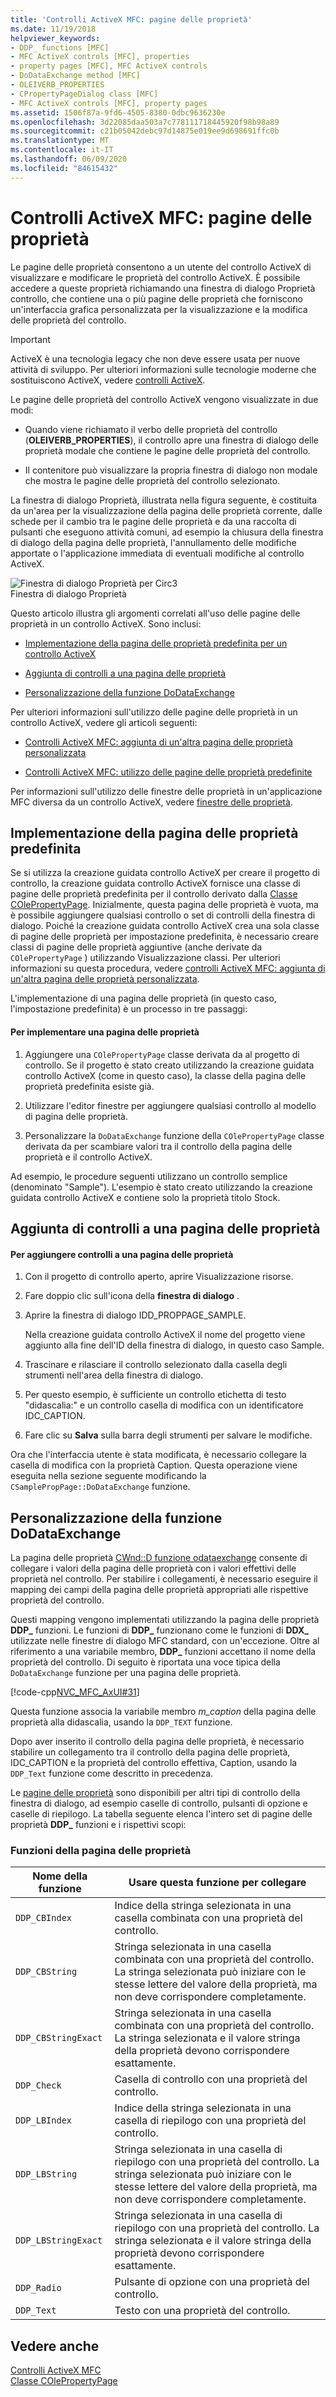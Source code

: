 ```yaml
---
title: 'Controlli ActiveX MFC: pagine delle proprietà'
ms.date: 11/19/2018
helpviewer_keywords:
- DDP_ functions [MFC]
- MFC ActiveX controls [MFC], properties
- property pages [MFC], MFC ActiveX controls
- DoDataExchange method [MFC]
- OLEIVERB_PROPERTIES
- CPropertyPageDialog class [MFC]
- MFC ActiveX controls [MFC], property pages
ms.assetid: 1506f87a-9fd6-4505-8380-0dbc9636230e
ms.openlocfilehash: 3d22085daa503a7c778111718445920f98b98a89
ms.sourcegitcommit: c21b05042debc97d14875e019ee9d698691ffc0b
ms.translationtype: MT
ms.contentlocale: it-IT
ms.lasthandoff: 06/09/2020
ms.locfileid: "84615432"
---
```

# <a name="mfc-activex-controls-property-pages"></a>Controlli ActiveX MFC: pagine delle proprietà

Le pagine delle proprietà consentono a un utente del controllo ActiveX di visualizzare e modificare le proprietà del controllo ActiveX. È possibile accedere a queste proprietà richiamando una finestra di dialogo Proprietà controllo, che contiene una o più pagine delle proprietà che forniscono un'interfaccia grafica personalizzata per la visualizzazione e la modifica delle proprietà del controllo.

>[!IMPORTANT]
> ActiveX è una tecnologia legacy che non deve essere usata per nuove attività di sviluppo. Per ulteriori informazioni sulle tecnologie moderne che sostituiscono ActiveX, vedere [controlli ActiveX](activex-controls.md).

Le pagine delle proprietà del controllo ActiveX vengono visualizzate in due modi:

- Quando viene richiamato il verbo delle proprietà del controllo (**OLEIVERB_PROPERTIES**), il controllo apre una finestra di dialogo delle proprietà modale che contiene le pagine delle proprietà del controllo.

- Il contenitore può visualizzare la propria finestra di dialogo non modale che mostra le pagine delle proprietà del controllo selezionato.

La finestra di dialogo Proprietà, illustrata nella figura seguente, è costituita da un'area per la visualizzazione della pagina delle proprietà corrente, dalle schede per il cambio tra le pagine delle proprietà e da una raccolta di pulsanti che eseguono attività comuni, ad esempio la chiusura della finestra di dialogo della pagina delle proprietà, l'annullamento delle modifiche apportate o l'applicazione immediata di eventuali modifiche al controllo ActiveX.

![Finestra di dialogo Proprietà per Circ3](../mfc/media/vc373i1.gif "Finestra di dialogo Proprietà per Circ3") <br/>
Finestra di dialogo Proprietà

Questo articolo illustra gli argomenti correlati all'uso delle pagine delle proprietà in un controllo ActiveX. Sono inclusi:

- [Implementazione della pagina delle proprietà predefinita per un controllo ActiveX](#_core_implementing_the_default_property_page)

- [Aggiunta di controlli a una pagina delle proprietà](#_core_adding_controls_to_a_property_page)

- [Personalizzazione della funzione DoDataExchange](#_core_customizing_the_dodataexchange_function)

Per ulteriori informazioni sull'utilizzo delle pagine delle proprietà in un controllo ActiveX, vedere gli articoli seguenti:

- [Controlli ActiveX MFC: aggiunta di un'altra pagina delle proprietà personalizzata](mfc-activex-controls-adding-another-custom-property-page.md)

- [Controlli ActiveX MFC: utilizzo delle pagine delle proprietà predefinite](mfc-activex-controls-using-stock-property-pages.md)

Per informazioni sull'utilizzo delle finestre delle proprietà in un'applicazione MFC diversa da un controllo ActiveX, vedere [finestre delle proprietà](property-sheets-mfc.md).

## <a name="implementing-the-default-property-page"></a><a name="_core_implementing_the_default_property_page"></a>Implementazione della pagina delle proprietà predefinita

Se si utilizza la creazione guidata controllo ActiveX per creare il progetto di controllo, la creazione guidata controllo ActiveX fornisce una classe di pagine delle proprietà predefinita per il controllo derivato dalla [Classe COlePropertyPage](reference/colepropertypage-class.md). Inizialmente, questa pagina delle proprietà è vuota, ma è possibile aggiungere qualsiasi controllo o set di controlli della finestra di dialogo. Poiché la creazione guidata controllo ActiveX crea una sola classe di pagine delle proprietà per impostazione predefinita, è necessario creare classi di pagine delle proprietà aggiuntive (anche derivate da `COlePropertyPage` ) utilizzando Visualizzazione classi. Per ulteriori informazioni su questa procedura, vedere [controlli ActiveX MFC: aggiunta di un'altra pagina delle proprietà personalizzata](mfc-activex-controls-adding-another-custom-property-page.md).

L'implementazione di una pagina delle proprietà (in questo caso, l'impostazione predefinita) è un processo in tre passaggi:

#### <a name="to-implement-a-property-page"></a>Per implementare una pagina delle proprietà

1. Aggiungere una `COlePropertyPage` classe derivata da al progetto di controllo. Se il progetto è stato creato utilizzando la creazione guidata controllo ActiveX (come in questo caso), la classe della pagina delle proprietà predefinita esiste già.

1. Utilizzare l'editor finestre per aggiungere qualsiasi controllo al modello di pagina delle proprietà.

1. Personalizzare la `DoDataExchange` funzione della `COlePropertyPage` classe derivata da per scambiare valori tra il controllo della pagina delle proprietà e il controllo ActiveX.

Ad esempio, le procedure seguenti utilizzano un controllo semplice (denominato "Sample"). L'esempio è stato creato utilizzando la creazione guidata controllo ActiveX e contiene solo la proprietà titolo Stock.

## <a name="adding-controls-to-a-property-page"></a><a name="_core_adding_controls_to_a_property_page"></a>Aggiunta di controlli a una pagina delle proprietà

#### <a name="to-add-controls-to-a-property-page"></a>Per aggiungere controlli a una pagina delle proprietà

1. Con il progetto di controllo aperto, aprire Visualizzazione risorse.

1. Fare doppio clic sull'icona della **finestra di dialogo** .

1. Aprire la finestra di dialogo IDD_PROPPAGE_SAMPLE.

   Nella creazione guidata controllo ActiveX il nome del progetto viene aggiunto alla fine dell'ID della finestra di dialogo, in questo caso Sample.

1. Trascinare e rilasciare il controllo selezionato dalla casella degli strumenti nell'area della finestra di dialogo.

1. Per questo esempio, è sufficiente un controllo etichetta di testo "didascalia:" e un controllo casella di modifica con un identificatore IDC_CAPTION.

1. Fare clic su **Salva** sulla barra degli strumenti per salvare le modifiche.

Ora che l'interfaccia utente è stata modificata, è necessario collegare la casella di modifica con la proprietà Caption. Questa operazione viene eseguita nella sezione seguente modificando la `CSamplePropPage::DoDataExchange` funzione.

## <a name="customizing-the-dodataexchange-function"></a><a name="_core_customizing_the_dodataexchange_function"></a>Personalizzazione della funzione DoDataExchange

La pagina delle proprietà [CWnd::D funzione odataexchange](reference/cwnd-class.md#dodataexchange) consente di collegare i valori della pagina delle proprietà con i valori effettivi delle proprietà nel controllo. Per stabilire i collegamenti, è necessario eseguire il mapping dei campi della pagina delle proprietà appropriati alle rispettive proprietà del controllo.

Questi mapping vengono implementati utilizzando la pagina delle proprietà **DDP_** funzioni. Le funzioni di **DDP_** funzionano come le funzioni di **DDX_** utilizzate nelle finestre di dialogo MFC standard, con un'eccezione. Oltre al riferimento a una variabile membro, **DDP_** funzioni accettano il nome della proprietà del controllo. Di seguito è riportata una voce tipica della `DoDataExchange` funzione per una pagina delle proprietà.

[!code-cpp[NVC_MFC_AxUI#31](codesnippet/cpp/mfc-activex-controls-property-pages_1.cpp)]

Questa funzione associa la variabile membro *m_caption* della pagina delle proprietà alla didascalia, usando la `DDP_TEXT` funzione.

Dopo aver inserito il controllo della pagina delle proprietà, è necessario stabilire un collegamento tra il controllo della pagina delle proprietà, IDC_CAPTION e la proprietà del controllo effettiva, Caption, usando la `DDP_Text` funzione come descritto in precedenza.

Le [pagine delle proprietà](reference/property-pages-mfc.md) sono disponibili per altri tipi di controllo della finestra di dialogo, ad esempio caselle di controllo, pulsanti di opzione e caselle di riepilogo. La tabella seguente elenca l'intero set di pagine delle proprietà **DDP_** funzioni e i rispettivi scopi:

### <a name="property-page-functions"></a>Funzioni della pagina delle proprietà

|Nome della funzione|Usare questa funzione per collegare|
|-------------------|-------------------------------|
|`DDP_CBIndex`|Indice della stringa selezionata in una casella combinata con una proprietà del controllo.|
|`DDP_CBString`|Stringa selezionata in una casella combinata con una proprietà del controllo. La stringa selezionata può iniziare con le stesse lettere del valore della proprietà, ma non deve corrispondere completamente.|
|`DDP_CBStringExact`|Stringa selezionata in una casella combinata con una proprietà del controllo. La stringa selezionata e il valore stringa della proprietà devono corrispondere esattamente.|
|`DDP_Check`|Casella di controllo con una proprietà del controllo.|
|`DDP_LBIndex`|Indice della stringa selezionata in una casella di riepilogo con una proprietà del controllo.|
|`DDP_LBString`|Stringa selezionata in una casella di riepilogo con una proprietà del controllo. La stringa selezionata può iniziare con le stesse lettere del valore della proprietà, ma non deve corrispondere completamente.|
|`DDP_LBStringExact`|Stringa selezionata in una casella di riepilogo con una proprietà del controllo. La stringa selezionata e il valore stringa della proprietà devono corrispondere esattamente.|
|`DDP_Radio`|Pulsante di opzione con una proprietà del controllo.|
|`DDP_Text`|Testo con una proprietà del controllo.|

## <a name="see-also"></a>Vedere anche

[Controlli ActiveX MFC](mfc-activex-controls.md)<br/>
[Classe COlePropertyPage](reference/colepropertypage-class.md)
